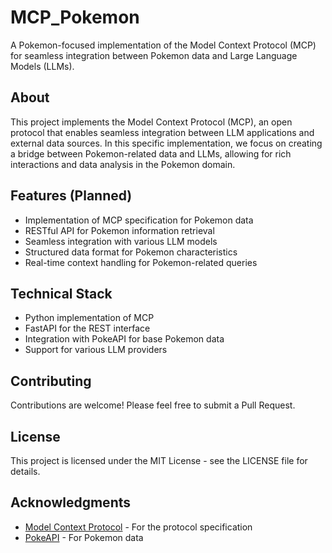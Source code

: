 # MCP_Pokemon

A Pokemon-focused implementation of the Model Context Protocol (MCP) for seamless integration between Pokemon data and Large Language Models (LLMs).

## About

This project implements the Model Context Protocol (MCP), an open protocol that enables seamless integration between LLM applications and external data sources. In this specific implementation, we focus on creating a bridge between Pokemon-related data and LLMs, allowing for rich interactions and data analysis in the Pokemon domain.

## Features (Planned)

- Implementation of MCP specification for Pokemon data
- RESTful API for Pokemon information retrieval
- Seamless integration with various LLM models
- Structured data format for Pokemon characteristics
- Real-time context handling for Pokemon-related queries

## Technical Stack

- Python implementation of MCP
- FastAPI for the REST interface
- Integration with PokeAPI for base Pokemon data
- Support for various LLM providers

## Contributing

Contributions are welcome! Please feel free to submit a Pull Request.

## License

This project is licensed under the MIT License - see the LICENSE file for details.

## Acknowledgments

- [Model Context Protocol](https://github.com/modelcontextprotocol) - For the protocol specification
- [PokeAPI](https://pokeapi.co/) - For Pokemon data 